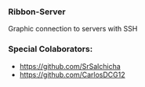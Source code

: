 ### Ribbon-Server
Graphic connection to servers with SSH


### Special Colaborators:
- https://github.com/SrSalchicha 
- https://github.com/CarlosDCG12

